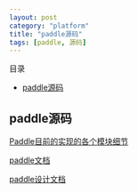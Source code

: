 ```yaml
---
layout: post
category: "platform"
title: "paddle源码"
tags: [paddle, 源码]
---
```


目录

<!-- TOC -->

- [paddle源码](#paddle源码)

<!-- /TOC -->

## paddle源码

[Paddle目前的实现的各个模块细节](https://github.com/PaddlePaddle/Paddle/wiki/Paddle%E7%9B%AE%E5%89%8D%E7%9A%84%E5%AE%9E%E7%8E%B0%E7%9A%84%E5%90%84%E4%B8%AA%E6%A8%A1%E5%9D%97%E7%BB%86%E8%8A%82)

[paddle文档](https://github.com/PaddlePaddle/Paddle/tree/develop/doc)

[paddle设计文档](https://github.com/PaddlePaddle/Paddle/tree/develop/doc/design)

